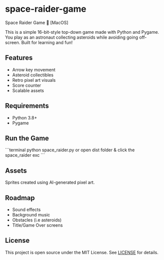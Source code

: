 # space-raider-game

Space Raider Game 🚀 [MacOS]

This is a simple 16-bit-style top-down game made with Python and Pygame. You play as an astronaut collecting asteroids while avoiding going off-screen. Built for learning and fun!

## Features
- Arrow key movement
- Asteroid collectibles
- Retro pixel art visuals
- Score counter
- Scalable assets

## Requirements
- Python 3.8+
- Pygame

## Run the Game
\`\`\`terminal
python space_raider.py or open dist folder & click the space_raider exc
\`\`\`

## Assets
Sprites created using AI-generated pixel art.

## Roadmap
- Sound effects
- Background music
- Obstacles (i.e asteroids)
- Title/Game Over screens

## License
This project is open source under the MIT License. See [LICENSE](LICENSE) for details.

